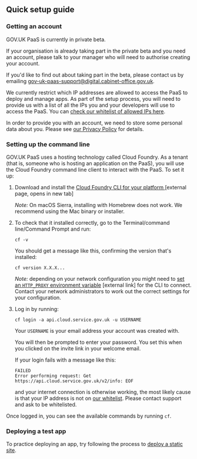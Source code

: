 ## Quick setup guide

### Getting an account

GOV.UK PaaS is currently in private beta.

If your organisation is already taking part in the private beta and you need an account, please talk to your manager who will need to authorise creating your account.

If you'd like to find out about taking part in the beta, please contact us by emailing [gov-uk-paas-support@digital.cabinet-office.gov.uk](mailto:gov-uk-paas-support@digital.cabinet-office.gov.uk).

We currently restrict which IP addresses are allowed to access the PaaS to deploy and manage apps. As part of the setup process, you will need to provide us with a list of all the IPs you and your developers will use to access the PaaS. You can [check our whitelist of allowed IPs here](https://github.com/alphagov/paas-cf/blob/master/terraform/prod.tfvars#L12).

In order to provide you with an account, we need to store some personal data about you. Please see [our Privacy Policy](/#privacy-policy) for details.

### Setting up the command line

GOV.UK PaaS uses a hosting technology called Cloud Foundry. As a tenant (that is, someone who is hosting an application on the PaaS), you will use the Cloud Foundry command line client to interact with the PaaS. To set it up:

1. Download and install the <a href="https://github.com/cloudfoundry/cli#downloads" target="blank">Cloud Foundry CLI for your platform </a> [external page, opens in new tab]
    
     *Note:* On macOS Sierra, installing with Homebrew does not work. We recommend using the Mac binary or installer.

2. To check that it installed correctly, go to the Terminal/command line/Command Prompt and run:

    ```
    cf -v
    ```

    You should get a message like this, confirming the version that's installed:

    ```
    cf version X.X.X...
    ```

    *Note:* depending on your network configuration you might need to [set an ```HTTP_PROXY``` environment variable](https://docs.cloudfoundry.org/cf-cli/http-proxy.html) [external link] for the CLI to connect. Contact your network administrators to work out the correct settings for your configuration.  

3. Log in by running:

    ```
    cf login -a api.cloud.service.gov.uk -u USERNAME
    ```

    Your `USERNAME` is your email address your account was created with.

    You will then be prompted to enter your password. You set this when you clicked on the invite link in your welcome email.

    If your login fails with a message like this:

    ```
    FAILED
    Error performing request: Get https://api.cloud.service.gov.uk/v2/info: EOF
    ```

    and your internet connection is otherwise working, the most likely cause is that your IP address is not on [our whitelist](https://github.com/alphagov/paas-cf/blob/master/terraform/prod.tfvars#L12). Please contact support and ask to be whitelisted.

Once logged in, you can see the available commands by running ```cf```.


### Deploying a test app

To practice deploying an app, try following the process to [deploy a static site](/#deploy-a-static-site).




